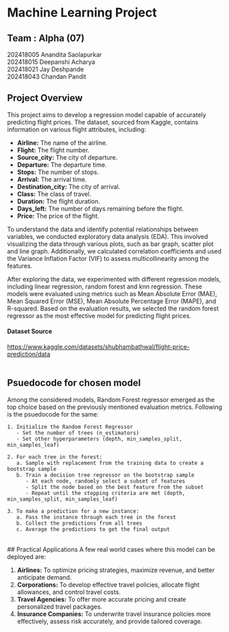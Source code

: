 # Machine Learning Project

## Team : Alpha (07)
202418005 Anandita Saolapurkar</br>
202418015 Deepanshi Acharya</br>
202418021 Jay Deshpande</br>
202418043 Chandan Pandit
</br>

## Project Overview
This project aims to develop a regression model capable of accurately predicting flight prices. The dataset, sourced from Kaggle, contains information on various flight attributes, including:

- **Airline:** The name of the airline.
- **Flight:** The flight number.
- **Source_city:** The city of departure.
- **Departure:** The departure time.
- **Stops:** The number of stops.
- **Arrival:** The arrival time.
- **Destination_city:** The city of arrival.
- **Class:** The class of travel.
- **Duration:** The flight duration.
- **Days_left:** The number of days remaining before the flight.
- **Price:** The price of the flight.

To understand the data and identify potential relationships between variables, we conducted exploratory data analysis (EDA). This involved visualizing the data through various plots, such as bar graph, scatter plot and line graph. Additionally, we calculated correlation coefficients and used the Variance Inflation Factor (VIF) to assess multicollinearity among the features.

After exploring the data, we experimented with different regression models, including linear regression, random forest and knn regression. These models were evaluated using metrics such as Mean Absolute Error (MAE), Mean Squared Error (MSE), Mean Absolute Percentage Error (MAPE), and R-squared. Based on the evaluation results, we selected the random forest regressor as the most effective model for predicting flight prices.

#### Dataset Source
https://www.kaggle.com/datasets/shubhambathwal/flight-price-prediction/data 
</br></br>

## Psuedocode for chosen model
Among the considered models, Random Forest regressor emerged as the top choice based on the previously mentioned evaluation metrics. Following is the psuedocode for the same:

```
1. Initialize the Random Forest Regressor
   - Set the number of trees (n_estimators)
   - Set other hyperparameters (depth, min_samples_split, min_samples_leaf)

2. For each tree in the forest:
   a. Sample with replacement from the training data to create a bootstrap sample
   b. Train a decision tree regressor on the bootstrap sample
      - At each node, randomly select a subset of features
      - Split the node based on the best feature from the subset
      - Repeat until the stopping criteria are met (depth, min_samples_split, min_samples_leaf)

3. To make a prediction for a new instance:
   a. Pass the instance through each tree in the forest
   b. Collect the predictions from all trees
   c. Average the predictions to get the final output
```

</br>
## Practical Applications
A few real world cases where this model can be deployed are:</br>

1. **Airlines:** To optimize pricing strategies, maximize revenue, and better anticipate demand.
2. **Corporations:** To develop effective travel policies, allocate flight allowances, and control travel costs.
3. **Travel Agencies:** To offer more accurate pricing and create personalized travel packages.
4. **Insurance Companies:** To underwrite travel insurance policies more effectively, assess risk accurately, and provide tailored coverage.
